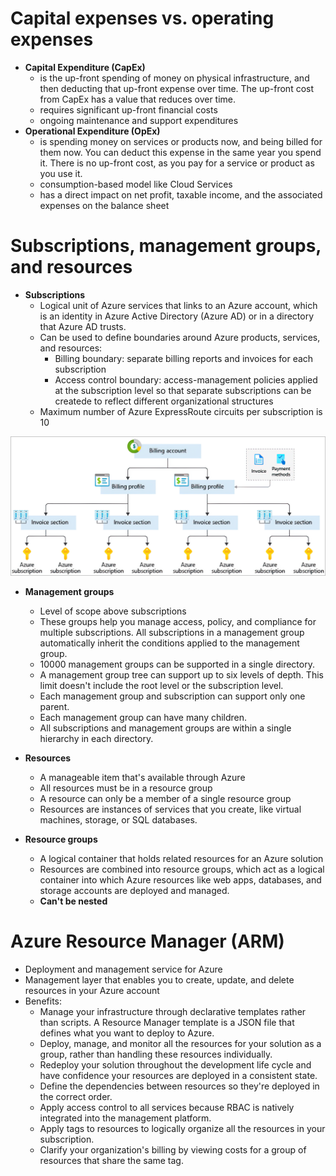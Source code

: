 # Capital expenses vs. operating expenses
- **Capital Expenditure (CapEx)**
    - is the up-front spending of money on physical infrastructure, and then deducting that up-front expense over time. The up-front cost from CapEx has a value that reduces over time.
    - requires significant up-front financial costs
    - ongoing maintenance and support expenditures
- **Operational Expenditure (OpEx)**
    - is spending money on services or products now, and being billed for them now. You can deduct this expense in the same year you spend it. There is no up-front cost, as you pay for a service or product as you use it.
    - consumption-based model like Cloud Services
    - has a direct impact on net profit, taxable income, and the associated expenses on the balance sheet

# Subscriptions, management groups, and resources
- **Subscriptions**
    - Logical unit of Azure services that links to an Azure account, which is an identity in Azure Active Directory (Azure AD) or in a directory that Azure AD trusts.
    - Can be used to define boundaries around Azure products, services, and resources:
        - Billing boundary: separate billing reports and invoices for each subscription
        - Access control boundary: access-management policies applied at the subscription level so that separate subscriptions can be createde to reflect different organizational structures
    - Maximum number of Azure ExpressRoute circuits per subscription is 10

![Billing Structure](./Images/billing-structure-overview-expanded.png)

- **Management groups**
    - Level of scope above subscriptions
    - These groups help you manage access, policy, and compliance for multiple subscriptions. All subscriptions in a management group automatically inherit the conditions applied to the management group.
    - 10000 management groups can be supported in a single directory.
    - A management group tree can support up to six levels of depth. This limit doesn't include the root level or the subscription level.
    - Each management group and subscription can support only one parent.
    - Each management group can have many children.
    - All subscriptions and management groups are within a single hierarchy in each directory.

- **Resources**
    - A manageable item that's available through Azure
    - All resources must be in a resource group
    - A resource can only be a member of a single resource group
    - Resources are instances of services that you create, like virtual machines, storage, or SQL databases.

- **Resource groups**
    - A logical container that holds related resources for an Azure solution
    - Resources are combined into resource groups, which act as a logical container into which Azure resources like web apps, databases, and storage accounts are deployed and managed.
    - **Can't be nested**

# Azure Resource Manager (ARM)
- Deployment and management service for Azure
- Management layer that enables you to create, update, and delete resources in your Azure account
- Benefits:
    - Manage your infrastructure through declarative templates rather than scripts. A Resource Manager template is a JSON file that defines what you want to deploy to Azure.
    - Deploy, manage, and monitor all the resources for your solution as a group, rather than handling these resources individually.
    - Redeploy your solution throughout the development life cycle and have confidence your resources are deployed in a consistent state.
    - Define the dependencies between resources so they're deployed in the correct order.
    - Apply access control to all services because RBAC is natively integrated into the management platform.
    - Apply tags to resources to logically organize all the resources in your subscription.
    - Clarify your organization's billing by viewing costs for a group of resources that share the same tag.

